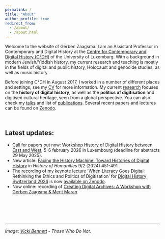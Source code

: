 ```yaml
---
permalink: /
title: "About"
author_profile: true
redirect_from: 
  - /about/
  - /about.html
---
```


Welcome to the website of Gerben Zaagsma. I am an Assistant Professor in Contemporary and Digital History at the [Centre for Contemporary and Digital History (C²DH)](https://www.c2dh.uni.lu/) of the University of Luxemburg. With a background in modern Jewish/Yiddish history, my current research and teaching is mostly in the fields of digital and public history, Holocaust and genocide studies, as well as music history.

Before joining C²DH in August 2017, I worked in a number of different places and settings, see my [CV](/cv/) for more information. My current [research](/research/) focuses on the **history of digital history**, as well as the **politics of digitisation** and digitised cultural heritage, seen from a global perspective. You can also check my [talks](/talks) and list of [publications](/publications). Several recent papers and lectures can be found on [Zenodo](https://zenodo.org/search?q=zaagsma&l=list&p=1&s=10&sort=newest).

<br/>

## Latest updates:
* Call for papers out now: [Workshop History of Digital History between East and West](https://www.uni.lu/c2dh-en/news/cfp-workshop-history-of-digital-history-between-east-and-west/), 5-6 february 2026 in Luxembourg (deadline for abstracts 29 May 2025).
* New article: [Facing the History Machine: Toward Histories of Digital History](https://orbilu.uni.lu/handle/10993/61381) in _History of Humanities_ 9/2 (2024) 451-491.
* The recording of my keynote lecture 'When Literacy Goes Digital: Rethinking the Ethics and Politics of Digitisation' for [Digital History Switzerland 2024](https://digihistch24.github.io/book-of-abstracts/submissions/keynote/) is now [available on Zenodo](https://zenodo.org/records/14340336).
* Now online: recording of [Creating Digital Archives: A Workshop with Gerben Zaagsma & Merit Maran](https://www.youtube.com/watch?v=NO3vFIAwnMs).

<br/>
<br/>
<br/>
<br/>

--- 

_Image: [Vicki Bennett](https://peoplelikeus.org/) - Those Who Do Not._